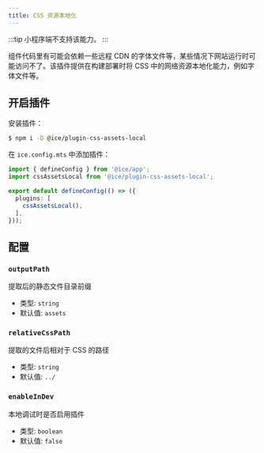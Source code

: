 ```yaml
---
title: CSS 资源本地化
---
```


:::tip
小程序端不支持该能力。
:::

组件代码里有可能会依赖一些远程 CDN 的字体文件等，某些情况下网站运行时可能访问不了。该插件提供在构建部署时将 CSS 中的网络资源本地化能力，例如字体文件等。

## 开启插件

安装插件：

```bash
$ npm i -D @ice/plugin-css-assets-local
```

在 `ice.config.mts` 中添加插件：

```ts title="ice.config.mts"
import { defineConfig } from '@ice/app';
import cssAssetsLocal from '@ice/plugin-css-assets-local';

export default defineConfig(() => ({
  plugins: [
    cssAssetsLocal(),
  ],
}));
```

## 配置

### `outputPath`

提取后的静态文件目录前缀

- 类型: `string`
- 默认值: `assets`

### `relativeCssPath`

提取的文件后相对于 CSS 的路径

- 类型: `string`
- 默认值: `../`

### `enableInDev`

本地调试时是否启用插件

- 类型: `boolean`
- 默认值: `false`
